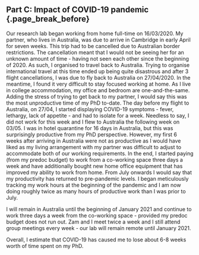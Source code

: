## Part C: Impact of COVID-19 pandemic {.page_break_before}

Our research lab began working from home full-time on 16/03/2020. My partner, who lives
in Australia, was due to arrive in Cambridge in early April for seven weeks. This trip
had to be cancelled due to Australian border restrictions. The cancellation meant that I
would not be seeing her for an unknown amount of time - having not seen each other since
the beginning of 2020. As such, I organised to travel back to Australia. Trying to
organise international travel at this time ended up being quite disastrous and after 3
flight cancellations, I was due to fly back to Australia on 27/04/2020. In the meantime,
I found it very difficult to stay focused working at home. As I live in college
accommodation, my office and bedroom are one-and-the-same. Adding the stress of trying
to get back to my partner, I would say this was the most unproductive time of my PhD
to-date. The day before my flight to Australia, on 27/04, I started displaying COVID-19
symptoms - fever, lethargy, lack of appetite - and had to isolate for a week. Needless
to say, I did not work for this week and I flew to Australia the following week on
03/05. I was in hotel quarantine for 16 days in Australia, but this was surprisingly
productive from my PhD perspective. However, my first 6 weeks after arriving in
Australia were not as productive as I would have liked as my living arrangement with my
partner was difficult to adjust to accommodate both of our working requirements. In the
end, I started paying (from my predoc budget) to work from a co-working space three days
a week and have additionally bought new home office equipment that has improved my
ability to work from home. From July onwards I would say that my productivity has
returned to pre-pandemic levels. I began meticulously tracking my work hours at the
beginning of the pandemic and I am now doing roughly twice as many hours of productive
work than I was prior to July.

I will remain in Australia until the beginning of January 2021 and continue to work
three days a week from the co-working space - provided my predoc budget does not run
out. Zam and I meet twice a week and I still attend group meetings every week - our lab
will remain remote until January 2021.

Overall, I estimate that COVID-19 has caused me to lose about 6-8 weeks worth of time
spent on my PhD.

